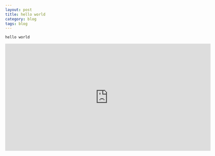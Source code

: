 ```yaml
---
layout: post
title: hello world
category: blog
tags: blog
---
```


```
hello world
```



<div>
<iframe width="660" height="345" src="https://www.youtube.com/embed/cgLEFciA7SI" frameborder="0" allowfullscreen></iframe>
</div>
